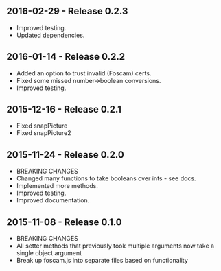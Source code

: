 2016-02-29 - Release 0.2.3
--------------------------
* Improved testing.
* Updated dependencies.

2016-01-14 - Release 0.2.2
--------------------------
* Added an option to trust invalid (Foscam) certs.
* Fixed some missed number->boolean conversions.
* Improved testing.

2015-12-16 - Release 0.2.1
--------------------------
* Fixed snapPicture
* Fixed snapPicture2

2015-11-24 - Release 0.2.0
--------------------------
* BREAKING CHANGES
* Changed many functions to take booleans over ints - see docs.
* Implemented more methods.
* Improved testing.
* Improved documentation.

2015-11-08 - Release 0.1.0
--------------------------
* BREAKING CHANGES
* All setter methods that previously took multiple arguments now take a single object argument
* Break up foscam.js into separate files based on functionality
